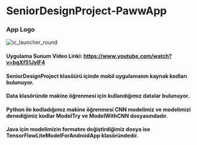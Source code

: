# SeniorDesignProject-PawwApp

### App Logo
![ic_launcher_round](https://github.com/iremuslu/SeniorDesignProject-PawwApp/assets/88425475/450aacd8-e138-4be0-bd54-09037cc91031)

#### Uygulama Sunum Video Linki: https://www.youtube.com/watch?v=bgXf51JylF4
#### SeniorDesignProject klasöürü içinde mobil uygulamanın kaynak kodları bulunuyor.
#### Data klasöründe makine öğrenmesi için kullandığımız datalar bulunuyor.
#### Python ile kodladığımız makine öğrenmesi CNN modelimiz ve modelimizi denediğimiz kodlar ModelTry ve ModelWithCNN dosyasındadır.
#### Java için modelimizin formatını değiştirdiğimiz dosya ise TensorFlowLiteModelForAndroidApp klasöründedir.
